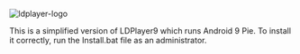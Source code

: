 ![ldplayer-logo](https://github.com/Twig6943/Non-Bloated-LDPlayer-9/assets/119701717/d2c81e6e-c91f-4a02-af80-ac8ff070eaf0)

This is a simplified version of LDPlayer9 which runs Android 9 Pie. To install it correctly, run the Install.bat file as an administrator.
